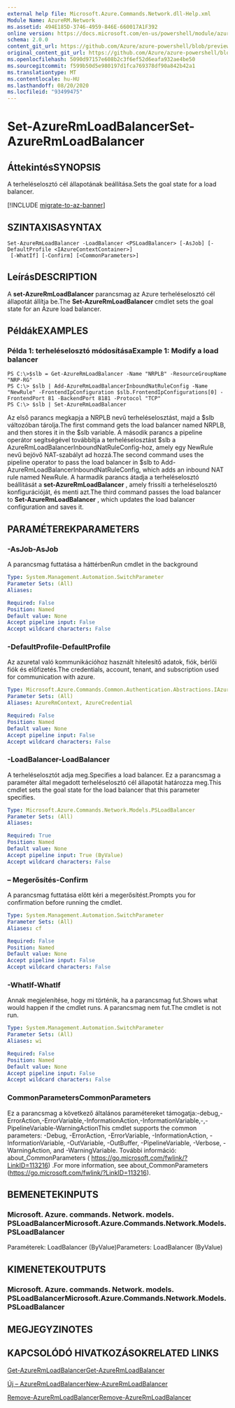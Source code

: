 ```yaml
---
external help file: Microsoft.Azure.Commands.Network.dll-Help.xml
Module Name: AzureRM.Network
ms.assetid: 494E185D-3746-4959-846E-660017A1F392
online version: https://docs.microsoft.com/en-us/powershell/module/azurerm.network/set-azurermloadbalancer
schema: 2.0.0
content_git_url: https://github.com/Azure/azure-powershell/blob/preview/src/ResourceManager/Network/Commands.Network/help/Set-AzureRmLoadBalancer.md
original_content_git_url: https://github.com/Azure/azure-powershell/blob/preview/src/ResourceManager/Network/Commands.Network/help/Set-AzureRmLoadBalancer.md
ms.openlocfilehash: 5090d97157e608b2c3f6ef52d6eafa932ae4be50
ms.sourcegitcommit: f599b50d5e980197d1fca769378df90a842b42a1
ms.translationtype: MT
ms.contentlocale: hu-HU
ms.lasthandoff: 08/20/2020
ms.locfileid: "93499475"
---
```

# <span data-ttu-id="c9c93-101">Set-AzureRmLoadBalancer</span><span class="sxs-lookup"><span data-stu-id="c9c93-101">Set-AzureRmLoadBalancer</span></span>

## <span data-ttu-id="c9c93-102">Áttekintés</span><span class="sxs-lookup"><span data-stu-id="c9c93-102">SYNOPSIS</span></span>
<span data-ttu-id="c9c93-103">A terheléselosztó cél állapotának beállítása.</span><span class="sxs-lookup"><span data-stu-id="c9c93-103">Sets the goal state for a load balancer.</span></span>

[!INCLUDE [migrate-to-az-banner](../../includes/migrate-to-az-banner.md)]

## <span data-ttu-id="c9c93-104">SZINTAXISA</span><span class="sxs-lookup"><span data-stu-id="c9c93-104">SYNTAX</span></span>

```
Set-AzureRmLoadBalancer -LoadBalancer <PSLoadBalancer> [-AsJob] [-DefaultProfile <IAzureContextContainer>]
 [-WhatIf] [-Confirm] [<CommonParameters>]
```

## <span data-ttu-id="c9c93-105">Leírás</span><span class="sxs-lookup"><span data-stu-id="c9c93-105">DESCRIPTION</span></span>
<span data-ttu-id="c9c93-106">A **set-AzureRmLoadBalancer** parancsmag az Azure terheléselosztó cél állapotát állítja be.</span><span class="sxs-lookup"><span data-stu-id="c9c93-106">The **Set-AzureRmLoadBalancer** cmdlet sets the goal state for an Azure load balancer.</span></span>

## <span data-ttu-id="c9c93-107">Példák</span><span class="sxs-lookup"><span data-stu-id="c9c93-107">EXAMPLES</span></span>

### <span data-ttu-id="c9c93-108">Példa 1: terheléselosztó módosítása</span><span class="sxs-lookup"><span data-stu-id="c9c93-108">Example 1: Modify a load balancer</span></span>
```
PS C:\>$slb = Get-AzureRmLoadBalancer -Name "NRPLB" -ResourceGroupName "NRP-RG"
PS C:\> $slb | Add-AzureRmLoadBalancerInboundNatRuleConfig -Name "NewRule" -FrontendIpConfiguration $slb.FrontendIpConfigurations[0] -FrontendPort 81 -BackendPort 8181 -Protocol "TCP"
PS C:\> $slb | Set-AzureRmLoadBalancer
```

<span data-ttu-id="c9c93-109">Az első parancs megkapja a NRPLB nevű terheléselosztást, majd a $slb változóban tárolja.</span><span class="sxs-lookup"><span data-stu-id="c9c93-109">The first command gets the load balancer named NRPLB, and then stores it in the $slb variable.</span></span>
<span data-ttu-id="c9c93-110">A második parancs a pipeline operátor segítségével továbbítja a terheléselosztást $slb a AzureRmLoadBalancerInboundNatRuleConfig-hoz, amely egy NewRule nevű bejövő NAT-szabályt ad hozzá.</span><span class="sxs-lookup"><span data-stu-id="c9c93-110">The second command uses the pipeline operator to pass the load balancer in $slb to Add-AzureRmLoadBalancerInboundNatRuleConfig, which adds an inbound NAT rule named NewRule.</span></span>
<span data-ttu-id="c9c93-111">A harmadik parancs átadja a terheléselosztó beállítását a **set-AzureRmLoadBalancer** , amely frissíti a terheléselosztó konfigurációját, és menti azt.</span><span class="sxs-lookup"><span data-stu-id="c9c93-111">The third command passes the load balancer to **Set-AzureRmLoadBalancer** , which updates the load balancer configuration and saves it.</span></span>

## <span data-ttu-id="c9c93-112">PARAMÉTEREK</span><span class="sxs-lookup"><span data-stu-id="c9c93-112">PARAMETERS</span></span>

### <span data-ttu-id="c9c93-113">-AsJob</span><span class="sxs-lookup"><span data-stu-id="c9c93-113">-AsJob</span></span>
<span data-ttu-id="c9c93-114">A parancsmag futtatása a háttérben</span><span class="sxs-lookup"><span data-stu-id="c9c93-114">Run cmdlet in the background</span></span>

```yaml
Type: System.Management.Automation.SwitchParameter
Parameter Sets: (All)
Aliases:

Required: False
Position: Named
Default value: None
Accept pipeline input: False
Accept wildcard characters: False
```

### <span data-ttu-id="c9c93-115">-DefaultProfile</span><span class="sxs-lookup"><span data-stu-id="c9c93-115">-DefaultProfile</span></span>
<span data-ttu-id="c9c93-116">Az azuretal való kommunikációhoz használt hitelesítő adatok, fiók, bérlői fiók és előfizetés.</span><span class="sxs-lookup"><span data-stu-id="c9c93-116">The credentials, account, tenant, and subscription used for communication with azure.</span></span>

```yaml
Type: Microsoft.Azure.Commands.Common.Authentication.Abstractions.IAzureContextContainer
Parameter Sets: (All)
Aliases: AzureRmContext, AzureCredential

Required: False
Position: Named
Default value: None
Accept pipeline input: False
Accept wildcard characters: False
```

### <span data-ttu-id="c9c93-117">-LoadBalancer</span><span class="sxs-lookup"><span data-stu-id="c9c93-117">-LoadBalancer</span></span>
<span data-ttu-id="c9c93-118">A terheléselosztót adja meg.</span><span class="sxs-lookup"><span data-stu-id="c9c93-118">Specifies a load balancer.</span></span>
<span data-ttu-id="c9c93-119">Ez a parancsmag a paraméter által megadott terheléselosztó cél állapotát határozza meg.</span><span class="sxs-lookup"><span data-stu-id="c9c93-119">This cmdlet sets the goal state for the load balancer that this parameter specifies.</span></span>

```yaml
Type: Microsoft.Azure.Commands.Network.Models.PSLoadBalancer
Parameter Sets: (All)
Aliases:

Required: True
Position: Named
Default value: None
Accept pipeline input: True (ByValue)
Accept wildcard characters: False
```

### <span data-ttu-id="c9c93-120">– Megerősítés</span><span class="sxs-lookup"><span data-stu-id="c9c93-120">-Confirm</span></span>
<span data-ttu-id="c9c93-121">A parancsmag futtatása előtt kéri a megerősítést.</span><span class="sxs-lookup"><span data-stu-id="c9c93-121">Prompts you for confirmation before running the cmdlet.</span></span>

```yaml
Type: System.Management.Automation.SwitchParameter
Parameter Sets: (All)
Aliases: cf

Required: False
Position: Named
Default value: None
Accept pipeline input: False
Accept wildcard characters: False
```

### <span data-ttu-id="c9c93-122">-WhatIf</span><span class="sxs-lookup"><span data-stu-id="c9c93-122">-WhatIf</span></span>
<span data-ttu-id="c9c93-123">Annak megjelenítése, hogy mi történik, ha a parancsmag fut.</span><span class="sxs-lookup"><span data-stu-id="c9c93-123">Shows what would happen if the cmdlet runs.</span></span> <span data-ttu-id="c9c93-124">A parancsmag nem fut.</span><span class="sxs-lookup"><span data-stu-id="c9c93-124">The cmdlet is not run.</span></span>

```yaml
Type: System.Management.Automation.SwitchParameter
Parameter Sets: (All)
Aliases: wi

Required: False
Position: Named
Default value: None
Accept pipeline input: False
Accept wildcard characters: False
```

### <span data-ttu-id="c9c93-125">CommonParameters</span><span class="sxs-lookup"><span data-stu-id="c9c93-125">CommonParameters</span></span>
<span data-ttu-id="c9c93-126">Ez a parancsmag a következő általános paramétereket támogatja:-debug,-ErrorAction,-ErrorVariable,-InformationAction,-InformationVariable,-,-PipelineVariable-WarningAction</span><span class="sxs-lookup"><span data-stu-id="c9c93-126">This cmdlet supports the common parameters: -Debug, -ErrorAction, -ErrorVariable, -InformationAction, -InformationVariable, -OutVariable, -OutBuffer, -PipelineVariable, -Verbose, -WarningAction, and -WarningVariable.</span></span> <span data-ttu-id="c9c93-127">További információ: about_CommonParameters ( https://go.microsoft.com/fwlink/?LinkID=113216) .</span><span class="sxs-lookup"><span data-stu-id="c9c93-127">For more information, see about_CommonParameters (https://go.microsoft.com/fwlink/?LinkID=113216).</span></span>

## <span data-ttu-id="c9c93-128">BEMENETEK</span><span class="sxs-lookup"><span data-stu-id="c9c93-128">INPUTS</span></span>

### <span data-ttu-id="c9c93-129">Microsoft. Azure. commands. Network. models. PSLoadBalancer</span><span class="sxs-lookup"><span data-stu-id="c9c93-129">Microsoft.Azure.Commands.Network.Models.PSLoadBalancer</span></span>
<span data-ttu-id="c9c93-130">Paraméterek: LoadBalancer (ByValue)</span><span class="sxs-lookup"><span data-stu-id="c9c93-130">Parameters: LoadBalancer (ByValue)</span></span>

## <span data-ttu-id="c9c93-131">KIMENETEK</span><span class="sxs-lookup"><span data-stu-id="c9c93-131">OUTPUTS</span></span>

### <span data-ttu-id="c9c93-132">Microsoft. Azure. commands. Network. models. PSLoadBalancer</span><span class="sxs-lookup"><span data-stu-id="c9c93-132">Microsoft.Azure.Commands.Network.Models.PSLoadBalancer</span></span>

## <span data-ttu-id="c9c93-133">MEGJEGYZI</span><span class="sxs-lookup"><span data-stu-id="c9c93-133">NOTES</span></span>

## <span data-ttu-id="c9c93-134">KAPCSOLÓDÓ HIVATKOZÁSOK</span><span class="sxs-lookup"><span data-stu-id="c9c93-134">RELATED LINKS</span></span>

[<span data-ttu-id="c9c93-135">Get-AzureRmLoadBalancer</span><span class="sxs-lookup"><span data-stu-id="c9c93-135">Get-AzureRmLoadBalancer</span></span>](./Get-AzureRmLoadBalancer.md)

[<span data-ttu-id="c9c93-136">Új – AzureRmLoadBalancer</span><span class="sxs-lookup"><span data-stu-id="c9c93-136">New-AzureRmLoadBalancer</span></span>](./New-AzureRmLoadBalancer.md)

[<span data-ttu-id="c9c93-137">Remove-AzureRmLoadBalancer</span><span class="sxs-lookup"><span data-stu-id="c9c93-137">Remove-AzureRmLoadBalancer</span></span>](./Remove-AzureRmLoadBalancer.md)


